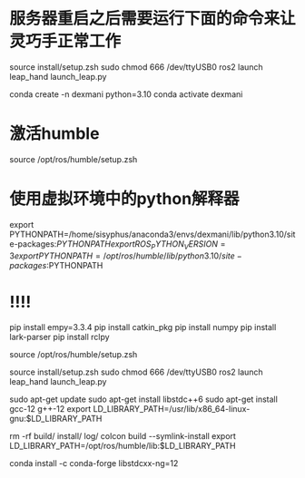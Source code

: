 # 服务器重启之后需要运行下面的命令来让灵巧手正常工作
source install/setup.zsh
sudo chmod 666 /dev/ttyUSB0
ros2 launch leap_hand launch_leap.py





conda create -n dexmani python=3.10
conda activate dexmani

# 激活humble
source /opt/ros/humble/setup.zsh
# 使用虚拟环境中的python解释器
export PYTHONPATH=/home/sisyphus/anaconda3/envs/dexmani/lib/python3.10/site-packages:$PYTHONPATH
export ROS_PYTHON_VERSION=3
export PYTHONPATH=/opt/ros/humble/lib/python3.10/site-packages:$PYTHONPATH

# !!!!
pip install empy=3.3.4
pip install catkin_pkg
pip install numpy 
pip install lark-parser
pip install rclpy

source /opt/ros/humble/setup.zsh


source install/setup.zsh
sudo chmod 666 /dev/ttyUSB0
ros2 launch leap_hand launch_leap.py

sudo apt-get update
sudo apt-get install libstdc++6
sudo apt-get install gcc-12 g++-12
export LD_LIBRARY_PATH=/usr/lib/x86_64-linux-gnu:$LD_LIBRARY_PATH

rm -rf build/ install/ log/
colcon build --symlink-install
export LD_LIBRARY_PATH=/opt/ros/humble/lib:$LD_LIBRARY_PATH

conda install -c conda-forge libstdcxx-ng=12

